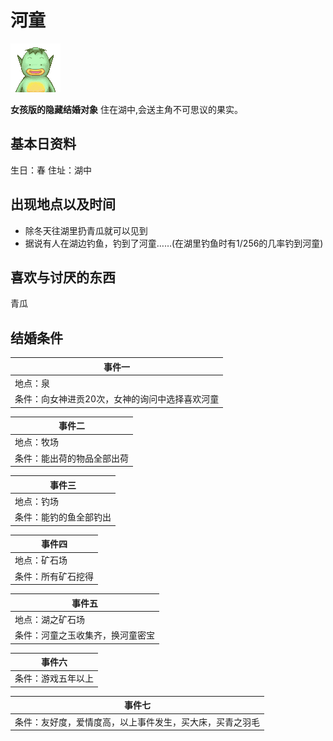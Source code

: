 # 河童
![河童.png](河童.png)

**女孩版的隐藏结婚对象**
住在湖中,会送主角不可思议的果实。

## 基本日资料

生日：春
住址：湖中

## 出现地点以及时间

- 除冬天往湖里扔青瓜就可以见到
- 据说有人在湖边钓鱼，钓到了河童……(在湖里钓鱼时有1/256的几率钓到河童)

## 喜欢与讨厌的东西

青瓜

## 结婚条件

|事件一
|-
|地点：泉
|条件：向女神进贡20次，女神的询问中选择喜欢河童

|事件二
|-
|地点：牧场
|条件：能出荷的物品全部出荷

|事件三
|-
|地点：钓场
|条件：能钓的鱼全部钓出

|事件四
|-
|地点：矿石场
|条件：所有矿石挖得

|事件五
|-
|地点：湖之矿石场
|条件：河童之玉收集齐，换河童密宝

|事件六
|-
|条件：游戏五年以上

|事件七
|-
|条件：友好度，爱情度高，以上事件发生，买大床，买青之羽毛
